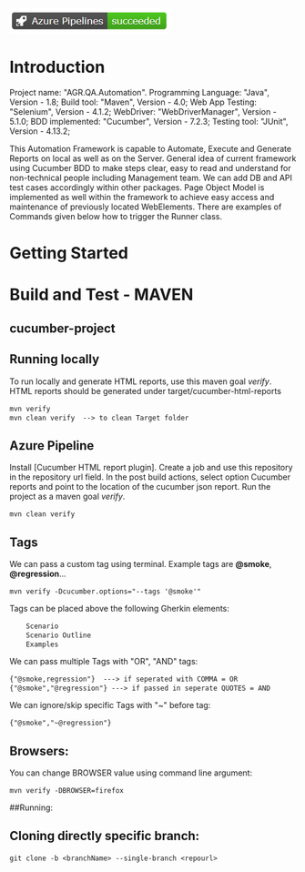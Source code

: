 ![img.png](img.png)
# Introduction
Project name:           "AGR.QA.Automation".
Programming Language:   "Java",             Version - 1.8;
Build tool:             "Maven",            Version - 4.0;
Web App Testing:        "Selenium",         Version - 4.1.2;
WebDriver:              "WebDriverManager", Version - 5.1.0;
BDD implemented:        "Cucumber",         Version - 7.2.3;
Testing tool:           "JUnit",            Version - 4.13.2;


This Automation Framework is capable to Automate, Execute and Generate Reports on local as well as on the Server.
General idea of current framework using Cucumber BDD to make steps clear, easy to read and understand for non-technical
people including Management team. We can add DB and API test cases accordingly within other packages.
Page Object Model is implemented as well within the framework to achieve easy access and maintenance of previously located WebElements.
There are examples of Commands given below how to trigger the Runner class.

# Getting Started
# Build and Test - MAVEN
## cucumber-project

## Running locally
To run locally and generate HTML reports, use this maven goal *verify*. HTML reports should be generated under
target/cucumber-html-reports
```
mvn verify
mvn clean verify  --> to clean Target folder 
```

## Azure Pipeline
Install [Cucumber HTML report plugin]. Create a job and use this repository in the repository url field.
In the post build actions, select option Cucumber reports and point to the
location of the cucumber json report. Run the project as a maven goal *verify*.
```
mvn clean verify
```

## Tags
We can pass a custom tag using terminal. Example tags are **@smoke**, **@regression**...
```
mvn verify -Dcucumber.options="--tags '@smoke'"
```

Tags can be placed above the following Gherkin elements:
``` Feature
    Scenario
    Scenario Outline
    Examples
```

We can pass multiple Tags with "OR", "AND" tags:
```
{"@smoke,regression"}  ---> if seperated with COMMA = OR
{"@smoke","@regression"} ---> if passed in seperate QUOTES = AND 
```

We can ignore/skip specific Tags with "~" before tag:
```
{"@smoke","~@regression"}
```

## Browsers:
You can change BROWSER value using command line argument:
```
mvn verify -DBROWSER=firefox
```

##Running: 

## Cloning directly specific branch:
```
git clone -b <branchName> --single-branch <repourl>
```